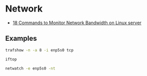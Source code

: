 # Network

- [18 Commands to Monitor Network Bandwidth on Linux server](https://www.binarytides.com/linux-commands-monitor-network/)


## Examples

```sh
trafshow -n -a 8 -i enp5s0 tcp

iftop

netwatch -e enp5s0 -nt
```
